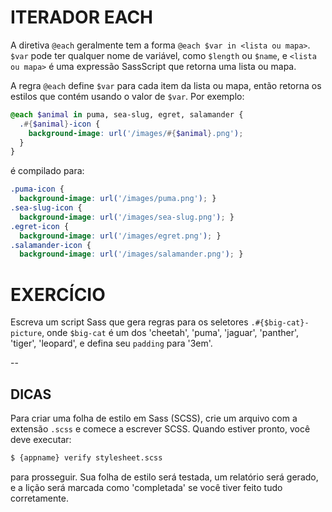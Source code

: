 # ITERADOR EACH

A diretiva `@each` geralmente tem a forma `@each $var in <lista ou mapa>`. `$var` pode ter qualquer nome de variável, como `$length` ou `$name`, e `<lista ou mapa>` é uma expressão SassScript que retorna uma lista ou mapa.

A regra `@each` define `$var` para cada item da lista ou mapa, então retorna os estilos que contém usando o valor de `$var`. Por exemplo:

```scss
@each $animal in puma, sea-slug, egret, salamander {
  .#{$animal}-icon {
    background-image: url('/images/#{$animal}.png');
  }
}
```

é compilado para:

```css
.puma-icon {
  background-image: url('/images/puma.png'); }
.sea-slug-icon {
  background-image: url('/images/sea-slug.png'); }
.egret-icon {
  background-image: url('/images/egret.png'); }
.salamander-icon {
  background-image: url('/images/salamander.png'); }
```

# EXERCÍCIO

Escreva um script Sass que gera regras para os seletores `.#{$big-cat}-picture`, onde `$big-cat` é um dos 'cheetah', 'puma', 'jaguar', 'panther', 'tiger', 'leopard', e defina seu `padding` para '3em'.

--
## DICAS

Para criar uma folha de estilo em Sass (SCSS), crie um arquivo com a extensão `.scss` e comece a escrever SCSS. Quando estiver pronto, você deve executar:

```sh
$ {appname} verify stylesheet.scss
```

para prosseguir. Sua folha de estilo será testada, um relatório será gerado, e a lição será marcada como 'completada' se você tiver feito tudo corretamente.
